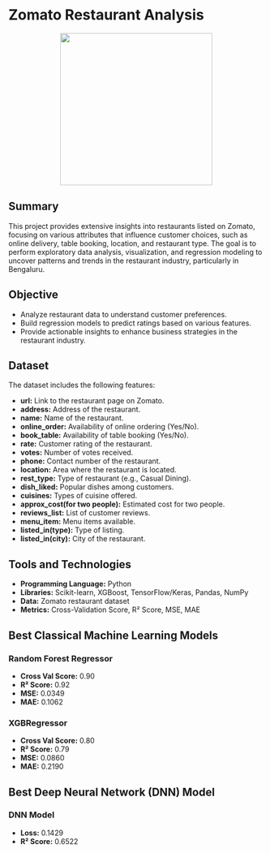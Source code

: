 # Zomato Restaurant Analysis

<p align="center">
  <img src="https://github.com/user-attachments/assets/73ce77ee-e746-457e-a159-170aadcd1419" height="300"/>
</p>

## Summary
This project provides extensive insights into restaurants listed on Zomato, focusing on various attributes that influence customer choices, such as online delivery, table booking, location, and restaurant type. The goal is to perform exploratory data analysis, visualization, and regression modeling to uncover patterns and trends in the restaurant industry, particularly in Bengaluru.

## Objective
- Analyze restaurant data to understand customer preferences.
- Build regression models to predict ratings based on various features.
- Provide actionable insights to enhance business strategies in the restaurant industry.

## Dataset
The dataset includes the following features:

- **url:** Link to the restaurant page on Zomato.
- **address:** Address of the restaurant.
- **name:** Name of the restaurant.
- **online_order:** Availability of online ordering (Yes/No).
- **book_table:** Availability of table booking (Yes/No).
- **rate:** Customer rating of the restaurant.
- **votes:** Number of votes received.
- **phone:** Contact number of the restaurant.
- **location:** Area where the restaurant is located.
- **rest_type:** Type of restaurant (e.g., Casual Dining).
- **dish_liked:** Popular dishes among customers.
- **cuisines:** Types of cuisine offered.
- **approx_cost(for two people):** Estimated cost for two people.
- **reviews_list:** List of customer reviews.
- **menu_item:** Menu items available.
- **listed_in(type):** Type of listing.
- **listed_in(city):** City of the restaurant.

## Tools and Technologies
- **Programming Language:** Python
- **Libraries:** Scikit-learn, XGBoost, TensorFlow/Keras, Pandas, NumPy
- **Data:** Zomato restaurant dataset
- **Metrics:** Cross-Validation Score, R² Score, MSE, MAE

## Best Classical Machine Learning Models

### Random Forest Regressor
- **Cross Val Score:** 0.90
- **R² Score:** 0.92
- **MSE:** 0.0349
- **MAE:** 0.1062

### XGBRegressor
- **Cross Val Score:** 0.80
- **R² Score:** 0.79
- **MSE:** 0.0860
- **MAE:** 0.2190

## Best Deep Neural Network (DNN) Model

### DNN Model
- **Loss:** 0.1429
- **R² Score:** 0.6522

